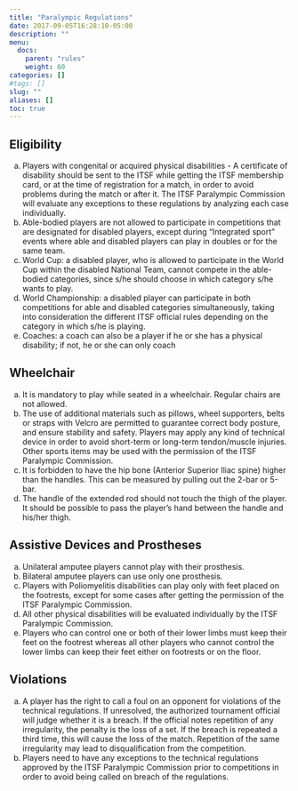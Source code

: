 ```yaml
---
title: "Paralympic Regulations"
date: 2017-09-05T16:28:10-05:00
description: ""
menu:
  docs:
    parent: "rules"
    weight: 60
categories: []
#tags: []
slug: ""
aliases: []
toc: true
---
```


## Eligibility

<ol type="a">
  <li>
    Players with congenital or acquired physical disabilities - A certificate of disability should be sent to the ITSF while getting the ITSF membership card, or at the time of registration for a match, in order to avoid problems during the match or after it. The ITSF Paralympic Commission will evaluate any exceptions to these regulations by analyzing each case individually.
  </li>
  <li>
    Able-bodied players are not allowed to participate in competitions that are designated for disabled players, except during “Integrated sport” events where able and disabled players can play in doubles or for the same team.
  </li>
  <li>
    World Cup: a disabled player, who is allowed to participate in the World Cup within the disabled National Team, cannot compete in the able-bodied categories, since s/he should choose in which category s/he wants to play.
  </li>
  <li>
    World Championship: a disabled player can participate in both competitions for able and disabled categories simultaneously, taking into consideration the different ITSF official rules depending on the category in which s/he is playing.
  </li>
  <li>
    Coaches: a coach can also be a player if he or she has a physical disability; if not, he or she can only coach
  </li>
</ol>

## Wheelchair

<ol type="a">
  <li>
    It is mandatory to play while seated in a wheelchair. Regular chairs are not allowed.
  </li>
  <li>
    The use of additional materials such as pillows, wheel supporters, belts or straps with Velcro are permitted to guarantee correct body posture, and ensure stability and safety. Players may apply any kind of technical device in order to avoid short-term or long-term tendon/muscle injuries. Other sports items may be used with the permission of the ITSF Paralympic Commission.
  </li>
  <li>
    It is forbidden to have the hip bone (Anterior Superior Iliac spine) higher than the handles. This can be measured by pulling out the 2-bar or 5-bar.
  </li>
  <li>
    The handle of the extended rod should not touch the thigh of the player. It should be possible to pass the player’s hand between the handle and his/her thigh.
  </li>
</ol>

## Assistive Devices and Prostheses

<ol type="a">
  <li>
    Unilateral amputee players cannot play with their prosthesis.
  </li>
  <li>
    Bilateral amputee players can use only one prosthesis.
  </li>
  <li>
    Players with Poliomyelitis disabilities can play only with feet placed on the footrests, except for some cases after getting the permission of the ITSF Paralympic Commission.
  </li>
  <li>
    All other physical disabilities will be evaluated individually by the ITSF Paralympic Commission.
  </li>
  <li>
    Players who can control one or both of their lower limbs must keep their feet on the footrest whereas all other players who cannot control the lower limbs can keep their feet either on footrests or on the floor.
  </li>
</ol>

## Violations

<ol type="a">
  <li>
    A player has the right to call a foul on an opponent for violations of the technical regulations. If unresolved, the authorized tournament official will judge whether it is a breach. If the official notes repetition of any irregularity, the penalty is the loss of a set. If the breach is repeated a third time, this will cause the loss of the match. Repetition of the same irregularity may lead to disqualification from the competition.
  </li>
  <li>
    Players need to have any exceptions to the technical regulations approved by the ITSF Paralympic Commission prior to competitions in order to avoid being called on breach of the regulations.
  </li>
</ol>
